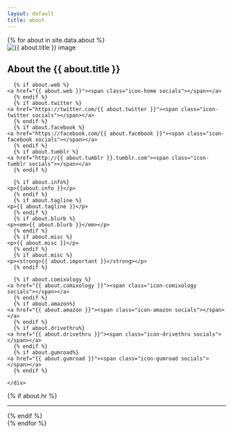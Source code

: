 ```yaml
---
layout: default
title: about
---
```


<article class="row">
   {% for about in site.data.about %}
    <div class="small-12 blocky">
      <img src="{{ site.baseurl }}{{ about.pic }}" alt="{{ about.title }} image" class="left">
      <h2>About the {{ about.title }}</h2>

      {% if about.web %}
	<a href="{{ about.web }}"><span class="icon-home socials"></span></a>
      {% endif %}  
      {% if about.twitter %}
	<a href="https://twitter.com/{{ about.twitter }}"><span class="icon-twitter socials"></span></a>
      {% endif %}
      {% if about.facebook %}
	<a href="https://facebook.com/{{ about.facebook }}"><span class="icon-facebook socials"></span></a>
      {% endif %}
      {% if about.tumblr %}
	<a href="http://{{ about.tumblr }}.tumblr.com"><span class="icon-tumblr socials"></span></a>
      {% endif %}    
          
      {% if about.info%}
	<p>{{about.info }}</p>
      {% endif %}
      {% if about.tagline %}
	<p>{{ about.tagline }}</p>
      {% endif %}
      {% if about.blurb %}
	<p><em>{{ about.blurb }}</em></p>
      {% endif %}
      {% if about.misc %}
	<p>{{ about.misc }}</p>
      {% endif %}
      {% if about.misc %}
	<p><strong>{{ about.important }}</strong></p>
      {% endif %}
      
      {% if about.comixology %}
	<a href="{{ about.comixology }}"><span class="icon-comixology socials"></span></a>
      {% endif %}
      {% if about.amazon%}
	<a href="{{ about.amazon }}"><span class="icon-amazon socials"></span></a>
      {% endif %}
      {% if about.drivethru%}
	<a href="{{ about.drivethru }}"><span class="icon-drivethru socials"></span></a>
      {% endif %}
      {% if about.gumroad%}
	<a href="{{ about.gumroad }}"><span class="icon-gumroad socials"></span></a>
      {% endif %}
      
    </div>
  {% if about.hr %}
    <br />
    <hr />
  {% endif %}
    <br />
   {% endfor %}
</article>